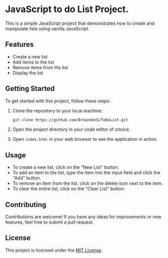 
# JavaScript to do List Project.

This is a simple JavaScript project that demonstrates how to create and manipulate lists using vanilla JavaScript.

## Features

- Create a new list
- Add items to the list
- Remove items from the list
- Display the list

## Getting Started

To get started with this project, follow these steps:

1. Clone the repository to your local machine:

   ```bash
   git clone https://github.com/BreandenS/ToDoList.git
   ```

2. Open the project directory in your code editor of choice.

3. Open `index.html` in your web browser to see the application in action.

## Usage

- To create a new list, click on the "New List" button.
- To add an item to the list, type the item into the input field and click the "Add" button.
- To remove an item from the list, click on the delete icon next to the item.
- To clear the entire list, click on the "Clear List" button.

## Contributing

Contributions are welcome! If you have any ideas for improvements or new features, feel free to submit a pull request.

## License

This project is licensed under the [MIT License](LICENSE).
